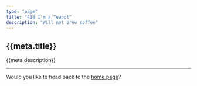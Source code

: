 ```yaml
---
type: "page"
title: "418 I'm a Teapot"
description: "Will not brew coffee"
---
```


## {{meta.title}}

{{meta.description}}

---

Would you like to head back to the [home page](/)?
